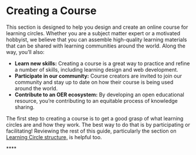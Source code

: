 # Creating a Course

This section is designed to help you design and create an online course for learning circles. Whether you are a subject matter expert or a motivated hobbyist, we believe that you can assemble high-quality learning materials that can be shared with learning communities around the world. Along the way, you’ll also:

* **Learn new skills:** Creating a course is a great way to practice and refine a number of skills, including learning design and web development.
* **Participate in our community:** Course creators are invited to join our community and stay up to date on how their course is being used around the world.
* **Contribute to an OER ecosystem:** By developing an open educational resource, you’re contributing to an equitable process of knowledge sharing. 

The first step to creating a course is to get a good grasp of what learning circles are and how they work. The best way to do that is by participating or facilitating! Reviewing the rest of this guide, particularly the section on [Learning Circle structure,](https://app.gitbook.com/@peer-2-peer-university/s/p2pu-knowledge-base/~/drafts/-MXIxtjgfC1BFKKovPRs/methodology/learning-circle-structure) is helpful too. 

\*\*\*\*


